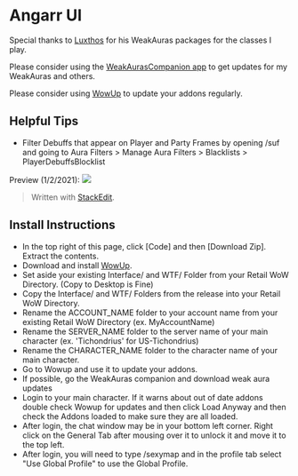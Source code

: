 # Angarr UI

Special thanks to [Luxthos](https://www.luxthos.com/) for his WeakAuras packages for the classes I play.

Please consider using the [WeakAurasCompanion app](https://weakauras.wtf/) to get updates for my WeakAuras and others.

Please consider using [WowUp](https://wowup.io/) to update your addons regularly.

## Helpful Tips
* Filter Debuffs that appear on Player and Party Frames by opening /suf and going to Aura Filters > Manage Aura Filters > Blacklists > PlayerDebuffsBlocklist

Preview (1/2/2021):
![](https://github.com/ryachart/WoWUI/blob/main/MistgarrUI.gif?raw=true)
> Written with [StackEdit](https://stackedit.io/).

## Install Instructions
* In the top right of this page, click [Code] and then [Download Zip].  Extract the contents.
* Download and install [WowUp](https://wowup.io).
* Set aside your existing Interface/ and WTF/ Folder from your Retail WoW Directory. (Copy to Desktop is Fine)
* Copy the Interface/ and WTF/ Folders from the release into your Retail WoW Directory.
* Rename the ACCOUNT_NAME folder to your account name from your existing Retail WoW Directory (ex. MyAccountName)
* Rename the SERVER_NAME folder to the server name of your main character (ex. 'Tichondrius' for US-Tichondrius)
* Rename the CHARACTER_NAME folder to the character name of your main character.
* Go to Wowup and use it to update your addons.
* If possible, go the WeakAuras companion and download weak aura updates
* Login to your main character.  If it warns about out of date addons double check Wowup for updates and then click Load Anyway and then check the Addons loaded to make sure they are all loaded.
* After login, the chat window may be in your bottom left corner.  Right click on the General Tab after mousing over it to unlock it and move it to the top left.
* After login, you will need to type /sexymap and in the profile tab select "Use Global Profile" to use the Global Profile.
